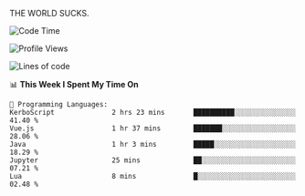 THE WORLD SUCKS.

<!--START_SECTION:waka-->
![Code Time](http://img.shields.io/badge/Code%20Time-1%2C063%20hrs%2055%20mins-blue)

![Profile Views](http://img.shields.io/badge/Profile%20Views-0-blue)

![Lines of code](https://img.shields.io/badge/From%20Hello%20World%20I%27ve%20Written-1.4%20million%20lines%20of%20code-blue)

📊 **This Week I Spent My Time On** 

```text
💬 Programming Languages: 
KerboScript              2 hrs 23 mins       ██████████░░░░░░░░░░░░░░░   41.40 % 
Vue.js                   1 hr 37 mins        ███████░░░░░░░░░░░░░░░░░░   28.06 % 
Java                     1 hr 3 mins         █████░░░░░░░░░░░░░░░░░░░░   18.29 % 
Jupyter                  25 mins             ██░░░░░░░░░░░░░░░░░░░░░░░   07.21 % 
Lua                      8 mins              █░░░░░░░░░░░░░░░░░░░░░░░░   02.48 % 
```


<!--END_SECTION:waka-->

